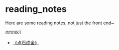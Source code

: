# reading_notes
Here are some reading notes, not just the front end~

###lIST
- [《点石成金》](https://github.com/srtian/reading_notes/blob/master/%E3%80%8A%E7%82%B9%E7%9F%B3%E6%88%90%E9%87%91%E3%80%8B%E8%AF%BB%E4%B9%A6%E7%AC%94%E8%AE%B0.md)
